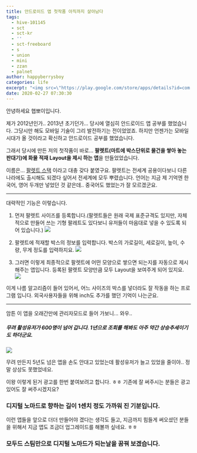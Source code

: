 ```yaml
---
title: 안드로이드 앱 첫작품 아직까지 살아남다
tags:
  - hive-101145
  - sct
  - sct-kr
  - ''
  - sct-freeboard
  - s
  - union
  - mini
  - zzan
  - palnet
author: happyberrysboy
categories: life
excerpt: "<img src=\"https://play.google.com/store/apps/details?id=com.unitloadsystem.activitys\" />\r\n안녕하세요 햅뽀이입니다.    제가 2012년인가.. 2013년 초기던가... 당시에 열심히 안드로이드 앱 공부를 했었습니다. 그당시만 해도 모바일 기술이 그리 발전하기는 전이었었죠. 하지만 언젠가는 모바일 시대가 올 것이라고 확신하고 안드로이드 공부를 했었습니다.    그래서 당시에 만든 저의 첫작품이 바로...  **팔렛트(마트에 박스단위로 물건을 쌓아....."
date: 2020-02-27 07:30:30
---
```


안녕하세요 햅뽀이입니다.

제가 2012년인가.. 2013년 초기던가... 당시에 열심히 안드로이드 앱 공부를 했었습니다. 그당시만 해도 모바일 기술이 그리 발전하기는 전이었었죠. 하지만 언젠가는 모바일 시대가 올 것이라고 확신하고 안드로이드 공부를 했었습니다.

그래서 당시에 만든 저의 첫작품이 바로...
**팔렛트(마트에 박스단위로 물건을 쌓아 놓는 판대기)에 화물 적재 Layout을 제시 하는 앱**을 만들었었습니다.

이름은... [팔렛트 스택](https://play.google.com/store/apps/details?id=com.unitloadsystem.activitys) 이라고 대충 갖다 붙였구요. 팔렛트는 전세계 공용이다보니 다른 나라에도 출시해도 되겠다 싶어서 전세계에 모두 뿌렸습니다. 언어는 지금 제 기억엔 한국어, 영어 두개만 넣었던 것 같은데.. 중국어도 했었는가 잘 모르겠군요.

___ 

대략적인 기능은 이렇습니다.

1. 먼저 팔렛트 사이즈를 등록합니다.(팔렛트들은 원래 국제 표준규격도 있지만, 자체적으로 만들어 쓰는 기형 팔레트도 있다보니 유저들이 마음대로 넣을 수 있도록 되어 있습니다.)
![](https://cdn.steemitimages.com/DQmXDZUZPnunYS4AU5dbc99EvFXXAsJ2vczoTFdhxgaM8Dp/image.png)

2. 팔렛트에 적재할 박스의 정보를 입력합니다. 박스의 가로길이, 세로길이, 높이, 수량, 무게 정도를 입력하지요.
![](https://cdn.steemitimages.com/DQmRmeRQLSUNSnWYbpJqvznTb516xFQG9ZkeEFGpangstne/image.png)

3. 그러면 이렇게 최종적으로 팔렛트에 어떤 모양으로 쌓으면 되는지를 자동으로 제시해주는 앱입니다. 등록된 팔렛트 모양만큼 모두 Layout을 보여주게 되어 있지요.
![](https://cdn.steemitimages.com/DQmZMrUFQiNCWm8BEiWby7ZWCmrgDeGc1AGGBKuTJF4vGMb/image.png)


이게 나름 알고리즘이 들어 있어서, 어느 사이즈의 박스를 넣더라도 잘 작동을 하는 프로그램 입니다. 외국사용자들을 위해 inch도 추가를 했던 기억이 나는군요.

___

암튼 이 앱을 오래간만에 관리자모드로 들어 가보니... 와우..

##### 무려 활성유저가 600명이 넘어 갑니다. 1년으로 조회를 해봐도 아주 약간 상승추세이기도 하더군요.
![](https://cdn.steemitimages.com/DQmdBrt3WF8Jse4NnAjXKzKToQHjqziBfd25kykVikE859n/image.png)

무려 만든지 5년도 넘은 앱을 손도 안대고 있었는데 활성유저가 늘고 있었을 줄이야.. 정말 상상도 못했었네요.

이왕 이렇게 된거 광고를 한번 붙여보려고 합니다. ㅎㅎ 기존에 잘 써주시는 분들은 광고 있어도 잘 써주시겠지요? 

### 디지털 노마드로 향하는 길이 1센치 정도 가까워 진 기분입니다.
이런 앱들을 앞으로 더더 만들어야 겠다는 생각도 들고, 지금까지 힘들게 써오셨던 분들을 위해서 지금 앱도 조금더 업그레이드를 해볼까 싶네요. ㅎㅎ

### 모두드 스팀만으로 디지털 노마드가 되는날을 꿈꿔 보겠습니다.
